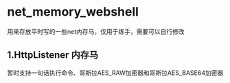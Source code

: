 # net_memory_webshell

用来存放平时写的一些net内存马，仅用于练手，需要可以自行修改

## 1.HttpListener 内存马
暂时支持一句话执行命令、哥斯拉AES_RAW加密器和哥斯拉AES_BASE64加密器
